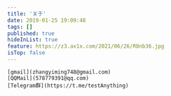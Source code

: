```yaml
---
title: '关于'
date: 2019-01-25 19:09:48
tags: []
published: true
hideInList: true
feature: https://z3.ax1x.com/2021/06/26/R8nb36.jpg
isTop: false
---
```




    [gmail](zhangyiming748@gmail.com)
    [QQMail](578779391@qq.com)
    [Telegram群](https://t.me/testAnything)
